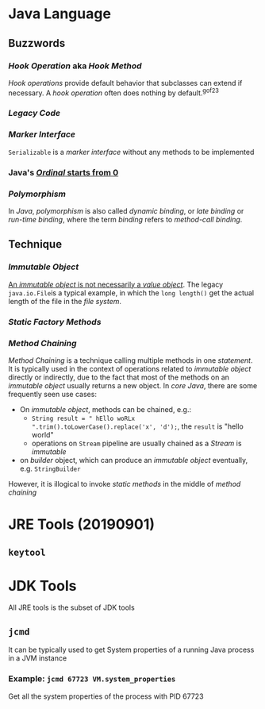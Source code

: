 # Java Language
## Buzzwords
### *Hook Operation* aka *Hook Method*
*Hook operations* provide default behavior that subclasses can extend if necessary. A *hook operation* often does nothing by default.<sup>gof23</sup>
### *Legacy Code*
### *Marker Interface*
`Serializable` is a *marker interface* without any methods to be implemented  

### Java's [*Ordinal* starts from 0](http://www.cs.utexas.edu/users/EWD/transcriptions/EWD08xx/EWD831.html)

### *Polymorphism*
In *Java*, *polymorphism* is also called *dynamic binding*, or *late binding* or *run-time binding*, where the term *binding* refers to *method-call binding*.
 
## Technique
### *Immutable Object*
[An *immutable object* is not necessarily a *value object*](https://www.youtube.com/watch?v=KwP7Ay9Z-hc&t=1480s). The legacy `java.io.File`is a typical example, in which the `long length()` get the actual length of the file in the *file system*.

### *Static Factory Methods*
### *Method Chaining*
*Method Chaining* is a technique calling multiple methods in one *statement*. It is typically used in the context of operations related to *immutable object* directly or indirectly, due to the fact that most of the methods on an *immutable object* usually returns a new object. In *core Java*, there are some frequently seen use cases:
* On *immutable object*, methods can be chained, e.g.:
  * `String result = " hEllo woRLx ".trim().toLowerCase().replace('x', 'd');`, the `result` is "hello world"
  * operations on `Stream` pipeline are usually chained as a *Stream* is *immutable*
* on *builder* object, which can produce an *immutable object* eventually, e.g. `StringBuilder`

However, it is illogical to invoke *static methods* in the middle of *method chaining*

# JRE Tools (20190901)
## `keytool`
# JDK Tools
All JRE tools is the subset of JDK tools
## `jcmd`
It can be typically used to get System properties of a running Java process in a JVM instance
### Example: `jcmd 67723 VM.system_properties`
Get all the system properties of the process with PID 67723
